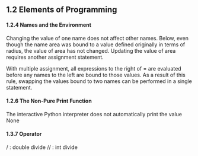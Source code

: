 ## 1.2 Elements of Programming
#### 1.2.4 Names and the Environment
Changing the value of one name does not affect other names. Below, even though the name area was bound to a value defined originally in terms of radius, the value of area has not changed. Updating the value of area requires another assignment statement.

With multiple assignment, all expressions to the right of = are evaluated before any names to the left are bound to those values. As a result of this rule, swapping the values bound to two names can be performed in a single statement.

#### 1.2.6 The Non-Pure Print Function
The interactive Python interpreter does not automatically print the value None

#### 1.3.7 Operator

/ : double divide
// : int divide
